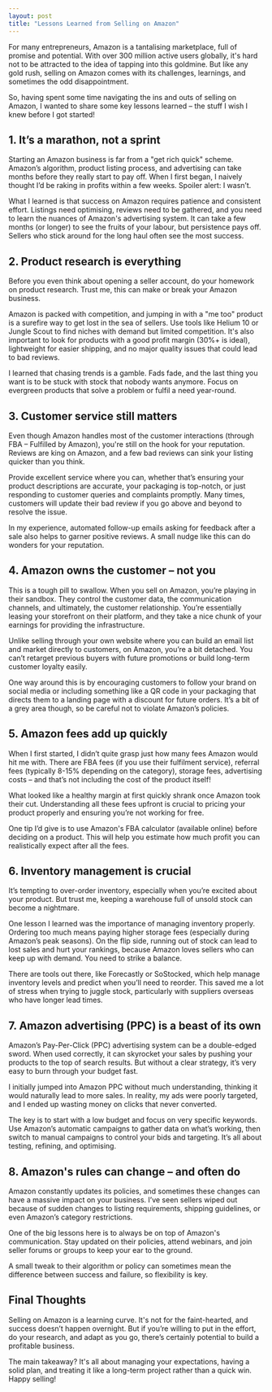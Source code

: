 ```yaml
---
layout: post
title: "Lessons Learned from Selling on Amazon"
---
```

For many entrepreneurs, Amazon is a tantalising marketplace, full of promise and potential. With over 300 million active users globally, it's hard not to be attracted to the idea of tapping into this goldmine. But like any gold rush, selling on Amazon comes with its challenges, learnings, and sometimes the odd disappointment.

So, having spent some time navigating the ins and outs of selling on Amazon, I wanted to share some key lessons learned – the stuff I wish I knew before I got started!

## 1. **It’s a marathon, not a sprint**

Starting an Amazon business is far from a "get rich quick" scheme. Amazon’s algorithm, product listing process, and advertising can take months before they really start to pay off. When I first began, I naively thought I’d be raking in profits within a few weeks. Spoiler alert: I wasn’t.

What I learned is that success on Amazon requires patience and consistent effort. Listings need optimising, reviews need to be gathered, and you need to learn the nuances of Amazon's advertising system. It can take a few months (or longer) to see the fruits of your labour, but persistence pays off. Sellers who stick around for the long haul often see the most success.

## 2. **Product research is everything**

Before you even think about opening a seller account, do your homework on product research. Trust me, this can make or break your Amazon business.

Amazon is packed with competition, and jumping in with a "me too" product is a surefire way to get lost in the sea of sellers. Use tools like Helium 10 or Jungle Scout to find niches with demand but limited competition. It's also important to look for products with a good profit margin (30%+ is ideal), lightweight for easier shipping, and no major quality issues that could lead to bad reviews. 

I learned that chasing trends is a gamble. Fads fade, and the last thing you want is to be stuck with stock that nobody wants anymore. Focus on evergreen products that solve a problem or fulfil a need year-round.

## 3. **Customer service still matters**

Even though Amazon handles most of the customer interactions (through FBA – Fulfilled by Amazon), you're still on the hook for your reputation. Reviews are king on Amazon, and a few bad reviews can sink your listing quicker than you think.

Provide excellent service where you can, whether that’s ensuring your product descriptions are accurate, your packaging is top-notch, or just responding to customer queries and complaints promptly. Many times, customers will update their bad review if you go above and beyond to resolve the issue.

In my experience, automated follow-up emails asking for feedback after a sale also helps to garner positive reviews. A small nudge like this can do wonders for your reputation.

## 4. **Amazon owns the customer – not you**

This is a tough pill to swallow. When you sell on Amazon, you’re playing in their sandbox. They control the customer data, the communication channels, and ultimately, the customer relationship. You’re essentially leasing your storefront on their platform, and they take a nice chunk of your earnings for providing the infrastructure.

Unlike selling through your own website where you can build an email list and market directly to customers, on Amazon, you’re a bit detached. You can’t retarget previous buyers with future promotions or build long-term customer loyalty easily.

One way around this is by encouraging customers to follow your brand on social media or including something like a QR code in your packaging that directs them to a landing page with a discount for future orders. It’s a bit of a grey area though, so be careful not to violate Amazon’s policies.

## 5. **Amazon fees add up quickly**

When I first started, I didn’t quite grasp just how many fees Amazon would hit me with. There are FBA fees (if you use their fulfilment service), referral fees (typically 8-15% depending on the category), storage fees, advertising costs – and that’s not including the cost of the product itself!

What looked like a healthy margin at first quickly shrank once Amazon took their cut. Understanding all these fees upfront is crucial to pricing your product properly and ensuring you’re not working for free.

One tip I’d give is to use Amazon's FBA calculator (available online) before deciding on a product. This will help you estimate how much profit you can realistically expect after all the fees.

## 6. **Inventory management is crucial**

It’s tempting to over-order inventory, especially when you’re excited about your product. But trust me, keeping a warehouse full of unsold stock can become a nightmare.

One lesson I learned was the importance of managing inventory properly. Ordering too much means paying higher storage fees (especially during Amazon’s peak seasons). On the flip side, running out of stock can lead to lost sales and hurt your rankings, because Amazon loves sellers who can keep up with demand. You need to strike a balance.

There are tools out there, like Forecastly or SoStocked, which help manage inventory levels and predict when you’ll need to reorder. This saved me a lot of stress when trying to juggle stock, particularly with suppliers overseas who have longer lead times.

## 7. **Amazon advertising (PPC) is a beast of its own**

Amazon’s Pay-Per-Click (PPC) advertising system can be a double-edged sword. When used correctly, it can skyrocket your sales by pushing your products to the top of search results. But without a clear strategy, it’s very easy to burn through your budget fast.

I initially jumped into Amazon PPC without much understanding, thinking it would naturally lead to more sales. In reality, my ads were poorly targeted, and I ended up wasting money on clicks that never converted.

The key is to start with a low budget and focus on very specific keywords. Use Amazon’s automatic campaigns to gather data on what’s working, then switch to manual campaigns to control your bids and targeting. It’s all about testing, refining, and optimising. 

## 8. **Amazon's rules can change – and often do**

Amazon constantly updates its policies, and sometimes these changes can have a massive impact on your business. I’ve seen sellers wiped out because of sudden changes to listing requirements, shipping guidelines, or even Amazon’s category restrictions.

One of the big lessons here is to always be on top of Amazon's communication. Stay updated on their policies, attend webinars, and join seller forums or groups to keep your ear to the ground.

A small tweak to their algorithm or policy can sometimes mean the difference between success and failure, so flexibility is key.

## Final Thoughts

Selling on Amazon is a learning curve. It's not for the faint-hearted, and success doesn’t happen overnight. But if you’re willing to put in the effort, do your research, and adapt as you go, there’s certainly potential to build a profitable business.

The main takeaway? It's all about managing your expectations, having a solid plan, and treating it like a long-term project rather than a quick win. Happy selling!
